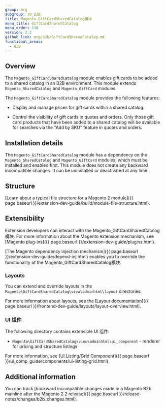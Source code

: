 ```yaml
---
group: mrg
subgroup: 30_B2B
title: Magento_GiftCardSharedCatalog模块
menu_title: GiftCardSharedCatalog
menu_order: 130
version: 2.2
github_link: mrg/b2b/GiftCardSharedCatalog.md
functional_areas:
  - B2B
---
```


## Overview

The `Magento_GiftCardSharedCatalog` module enables gift cards to be added to a shared catalog in an B2B environment. This module extends `Magento_SharedCatalog` and `Magento_GiftCard` modules.

The `Magento_GiftCardSharedCatalog` module provides the following features:

* Display and manage prices for gift cards within a shared catalog.

* Control the visibility of gift cards in quotes and orders. Only those gift card products that have been added to a shared catalog will be available for searches via the "Add by SKU" feature in quotes and orders.

## Installation details

The `Magento_GiftCardSharedCatalog` module has a dependency on the `Magento_SharedCatalog` and `Magento_GiftCard` modules, which must be installed and enabled first. This module does not create any backward incompatible changes. It can be uninstalled or deactivated at any time.

## Structure

[Learn about a typical file structure for a Magento 2 module]({{ page.baseurl }}/extension-dev-guide/build/module-file-structure.html).

## Extensibility

Extension developers can interact with the Magento_GiftCardSharedCatalog模块. For more information about the Magento extension mechanism, see [Magento plug-ins]({{ page.baseurl }}/extension-dev-guide/plugins.html).

[The Magento dependency injection mechanism]({{ page.baseurl }}/extension-dev-guide/depend-inj.html) enables you to override the functionality of the Magento_GiftCardSharedCatalog模块.

### Layouts

You can extend and override layouts in the `Magento\GiftCardSharedCatalog\view\adminhtml\layout` directories.

For more information about layouts, see the [Layout documentation]({{ page.baseurl }}/frontend-dev-guide/layouts/layout-overview.html).

### UI 组件

The following directory contains extensible UI 组件:

* `Magento\GiftCardSharedCatalog\view\adminhtml\ui_component` - renderer for pricing and structure listings

For more information, see [UI Listing/Grid Component]({{ page.baseurl }}/ui_comp_guide/components/ui-listing-grid.html).

## Additional information

You can track [backward incompatible changes made in a Magento B2b mainline after the Magento 2.2 release]({{ page.baseurl }}/release-notes/changes/b2b_changes.html).
